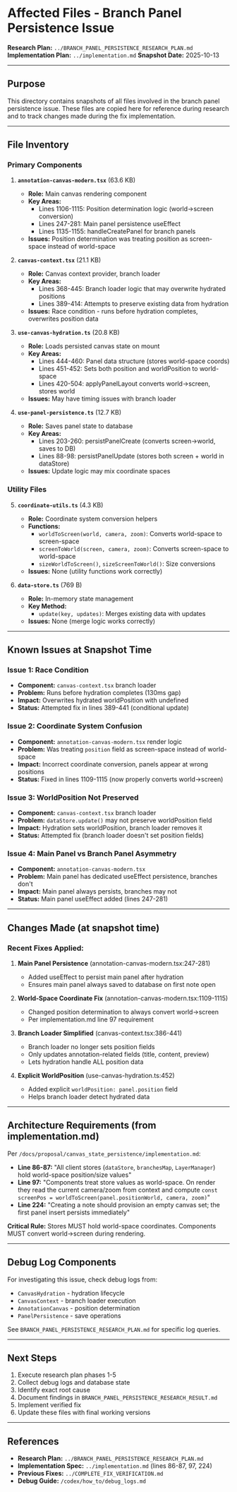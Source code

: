 # Affected Files - Branch Panel Persistence Issue

**Research Plan:** `../BRANCH_PANEL_PERSISTENCE_RESEARCH_PLAN.md`
**Implementation Plan:** `../implementation.md`
**Snapshot Date:** 2025-10-13

---

## Purpose

This directory contains snapshots of all files involved in the branch panel persistence issue. These files are copied here for reference during research and to track changes made during the fix implementation.

---

## File Inventory

### Primary Components

1. **`annotation-canvas-modern.tsx`** (63.6 KB)
   - **Role:** Main canvas rendering component
   - **Key Areas:**
     - Lines 1106-1115: Position determination logic (world→screen conversion)
     - Lines 247-281: Main panel persistence useEffect
     - Lines 1135-1155: handleCreatePanel for branch panels
   - **Issues:** Position determination was treating position as screen-space instead of world-space

2. **`canvas-context.tsx`** (21.1 KB)
   - **Role:** Canvas context provider, branch loader
   - **Key Areas:**
     - Lines 368-445: Branch loader logic that may overwrite hydrated positions
     - Lines 389-414: Attempts to preserve existing data from hydration
   - **Issues:** Race condition - runs before hydration completes, overwrites position data

3. **`use-canvas-hydration.ts`** (20.8 KB)
   - **Role:** Loads persisted canvas state on mount
   - **Key Areas:**
     - Lines 444-460: Panel data structure (stores world-space coords)
     - Lines 451-452: Sets both position and worldPosition to world-space
     - Lines 420-504: applyPanelLayout converts world→screen, stores world
   - **Issues:** May have timing issues with branch loader

4. **`use-panel-persistence.ts`** (12.7 KB)
   - **Role:** Saves panel state to database
   - **Key Areas:**
     - Lines 203-260: persistPanelCreate (converts screen→world, saves to DB)
     - Lines 88-98: persistPanelUpdate (stores both screen + world in dataStore)
   - **Issues:** Update logic may mix coordinate spaces

### Utility Files

5. **`coordinate-utils.ts`** (4.3 KB)
   - **Role:** Coordinate system conversion helpers
   - **Functions:**
     - `worldToScreen(world, camera, zoom)`: Converts world-space to screen-space
     - `screenToWorld(screen, camera, zoom)`: Converts screen-space to world-space
     - `sizeWorldToScreen()`, `sizeScreenToWorld()`: Size conversions
   - **Issues:** None (utility functions work correctly)

6. **`data-store.ts`** (769 B)
   - **Role:** In-memory state management
   - **Key Method:**
     - `update(key, updates)`: Merges existing data with updates
   - **Issues:** None (merge logic works correctly)

---

## Known Issues at Snapshot Time

### Issue 1: Race Condition
- **Component:** `canvas-context.tsx` branch loader
- **Problem:** Runs before hydration completes (130ms gap)
- **Impact:** Overwrites hydrated worldPosition with undefined
- **Status:** Attempted fix in lines 389-441 (conditional update)

### Issue 2: Coordinate System Confusion
- **Component:** `annotation-canvas-modern.tsx` render logic
- **Problem:** Was treating `position` field as screen-space instead of world-space
- **Impact:** Incorrect coordinate conversion, panels appear at wrong positions
- **Status:** Fixed in lines 1109-1115 (now properly converts world→screen)

### Issue 3: WorldPosition Not Preserved
- **Component:** `canvas-context.tsx` branch loader
- **Problem:** `dataStore.update()` may not preserve worldPosition field
- **Impact:** Hydration sets worldPosition, branch loader removes it
- **Status:** Attempted fix (branch loader doesn't set position fields)

### Issue 4: Main Panel vs Branch Panel Asymmetry
- **Component:** `annotation-canvas-modern.tsx`
- **Problem:** Main panel has dedicated useEffect persistence, branches don't
- **Impact:** Main panel always persists, branches may not
- **Status:** Main panel useEffect added (lines 247-281)

---

## Changes Made (at snapshot time)

### Recent Fixes Applied:

1. **Main Panel Persistence** (annotation-canvas-modern.tsx:247-281)
   - Added useEffect to persist main panel after hydration
   - Ensures main panel always saved to database on first note open

2. **World-Space Coordinate Fix** (annotation-canvas-modern.tsx:1109-1115)
   - Changed position determination to always convert world→screen
   - Per implementation.md line 97 requirement

3. **Branch Loader Simplified** (canvas-context.tsx:386-441)
   - Branch loader no longer sets position fields
   - Only updates annotation-related fields (title, content, preview)
   - Lets hydration handle ALL position data

4. **Explicit WorldPosition** (use-canvas-hydration.ts:452)
   - Added explicit `worldPosition: panel.position` field
   - Helps branch loader detect hydrated data

---

## Architecture Requirements (from implementation.md)

Per `/docs/proposal/canvas_state_persistence/implementation.md`:

- **Line 86-87:** "All client stores (`dataStore`, `branchesMap`, `LayerManager`) hold world-space position/size values"
- **Line 97:** "Components treat store values as world-space. On render they read the current camera/zoom from context and compute `const screenPos = worldToScreen(panel.positionWorld, camera, zoom)`"
- **Line 224:** "Creating a note should provision an empty canvas set; the first panel insert persists immediately"

**Critical Rule:** Stores MUST hold world-space coordinates. Components MUST convert world→screen during rendering.

---

## Debug Log Components

For investigating this issue, check debug logs from:

- `CanvasHydration` - hydration lifecycle
- `CanvasContext` - branch loader execution
- `AnnotationCanvas` - position determination
- `PanelPersistence` - save operations

See `BRANCH_PANEL_PERSISTENCE_RESEARCH_PLAN.md` for specific log queries.

---

## Next Steps

1. Execute research plan phases 1-5
2. Collect debug logs and database state
3. Identify exact root cause
4. Document findings in `BRANCH_PANEL_PERSISTENCE_RESEARCH_RESULT.md`
5. Implement verified fix
6. Update these files with final working versions

---

## References

- **Research Plan:** `../BRANCH_PANEL_PERSISTENCE_RESEARCH_PLAN.md`
- **Implementation Spec:** `../implementation.md` (lines 86-87, 97, 224)
- **Previous Fixes:** `../COMPLETE_FIX_VERIFICATION.md`
- **Debug Guide:** `/codex/how_to/debug_logs.md`
